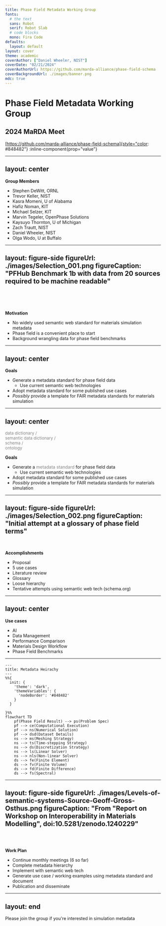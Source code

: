 ```yaml
---
title: Phase Field Metadata Working Group
fonts:
  # the text
  sans: Robot
  serif: Robot Slab
  # code blocks
  mono: Fira Code
defaults:
  layout: default
layout: cover
theme: academic
coverAuthor: ["Daniel Wheeler, NIST"]
coverDate: "02/21/2024"
coverAuthorUrl: https://github.com/marda-alliance/phase-field-schema
coverBackgroundUrl: ./images/banner.png
mdc: true
---
```


# Phase Field Metadata Working Group

## 2024 MaRDA Meet

[https://github.com/marda-alliance/phase-field-schema]{style="color: #848482"} :inline-component{prop="value"}

---
layout: center
---

<!-- <template v-slot:default> -->


<!-- **Group Admin** -->

<!--  * Meet 1 hour once a month -->
<!--  * First meet: 09/21/2023 -->
<!--  * 6 meetings so far -->
<!--  * 10 members -->

<!--  </template> -->
<!-- <template v-slot:right> -->


**Group Members**

 - Stephen DeWitt, ORNL
 - Trevor Keller, NIST
 - Kasra Momeni, U of Alabama
 - Hafiz Noman, KIT
 - Michael Selzer, KIT
 - Marvin Tegeler, OpenPhase Solutions
 - Kaysuyo Thornton, U of Michigan
 - Zach Trautt, NIST
 - Daniel Wheeler, NIST
 - Olga Wodo, U at Buffalo
 
<!-- </template> -->

---
layout: figure-side
figureUrl: ./images/Selection_001.png
figureCaption: "PFHub Benchmark 1b with data from 20 sources required to be machine readable"
---

<br><br><br>

**Motivation**

- No widely used semantic web standard for materials simulation metadata
- Phase field is a convenient place to start
- Background wrangling data for phase field benchmarks

---
layout: center
---

**Goals**

- Generate a metadata standard for phase field data
  - Use current semantic web technologies
- Adopt metadata standard for some published use cases
- *Possibly* provide a template for FAIR metadata standards for
  materials simulation

---
layout: center
---

<p style="font-size: 10pt; color: #848484;" class="absolute font-extralight right-110 transform rotate-0 top-25">data dictionary / <br> semantic data dictionary / <br> schema / <br> ontology</p>

**Goals**

- Generate a <span style="color: #848484;"> metadata standard </span> for phase field data
  - Use current semantic web technologies
- Adopt metadata standard for some published use cases
- *Possibly* provide a template for FAIR metadata standards for
  materials simulation

---
layout: figure-side
figureUrl: ./images/Selection_002.png
figureCaption: "Initial attempt at a glossary of phase field terms"
---

<br>

**Accomplishments**

- Proposal
- 5 use cases
- Literature review
- Glossary
- Loose hierarchy
- Tentative attempts using semantic web tech (schema.org)

---
layout: center
---

**Use cases**

- AI
- Data Management
- Performance Comparison
- Materials Design Workflow
- Phase Field Benchmarks

---

```mermaid
---
title: Metadata Heirachy
---
%%{
  init: {
    'theme': 'dark',
    'themeVariables': {
      'nodeBorder': '#848482'
    }
  }

}%%
flowchart TD
    pf(Phase Field Result) --> ps(Problem Spec)
    pf --> ce(Computational Execution)
    pf --> ns(Numerical Solution)
    pf --> dsd(Dataset Details)
    ns --> ms(Meshing Strategy)
    ns --> ts(Time-stepping Strategy)
    ns --> ds(Discretization Strategy)
    ns --> ls(Linear Solver)
    ns --> nls(Non-linear Solver)
    ds --> fe(Finite Element)
    ds --> fv(Finite Volume)
    ds --> fd(Finite Difference)
    ds --> fs(Spectral)

```

---
layout: figure-side
figureUrl: ./images/Levels-of-semantic-systems-Source-Geoff-Gross-Osthus.png
figureCaption: "From \"Report on Workshop on Interoperability in Materials Modelling\", doi:10.5281/zenodo.1240229"
---

<br><br>

**Work Plan**

- Continue monthly meetings (6 so far)
- Complete metadata hierarchy
- Implement with semantic web tech
- Generate use case / working examples using metadata standard and document
- Publication and disseminate

---
layout: end
---

Please join the group if you're interested in simulation metadata

<!-- --- -->

<!-- Timeline -->

<!-- --- -->

<!-- **Literature that influences us** -->

<!-- - data dictionaries -->
<!-- -  -->


